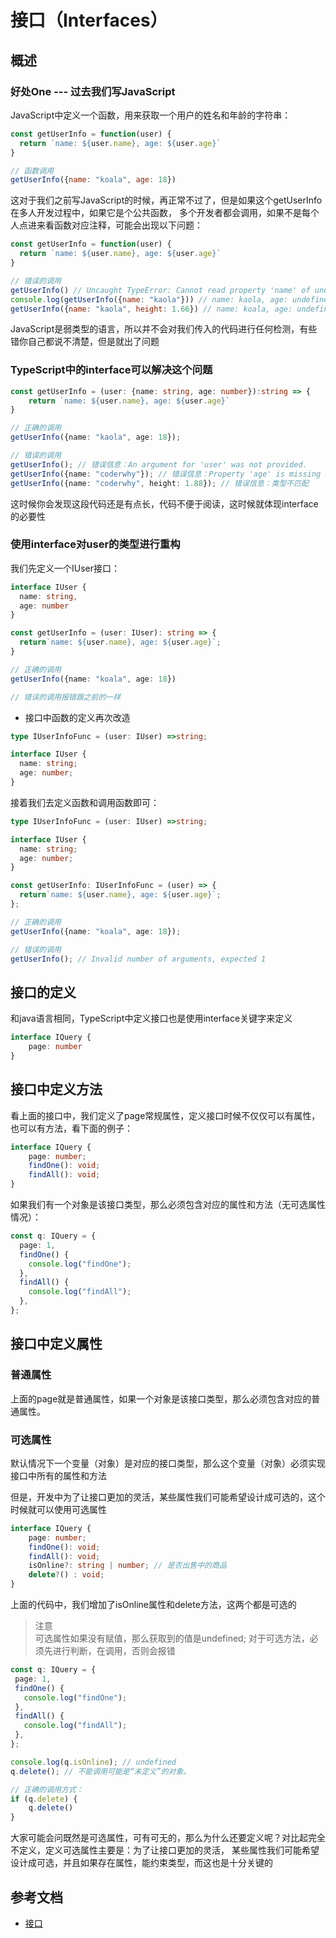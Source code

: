 # 接口（Interfaces）
## 概述
### 好处One --- 过去我们写JavaScript
JavaScript中定义一个函数，用来获取一个用户的姓名和年龄的字符串：

```js
const getUserInfo = function(user) {
  return `name: ${user.name}, age: ${user.age}`
}

// 函数调用
getUserInfo({name: "koala", age: 18})
```

这对于我们之前写JavaScript的时候，再正常不过了，但是如果这个getUserInfo在多人开发过程中，如果它是个公共函数，
多个开发者都会调用，如果不是每个人点进来看函数对应注释，可能会出现以下问题：

```js
const getUserInfo = function(user) {
  return `name: ${user.name}, age: ${user.age}`
}

// 错误的调用
getUserInfo() // Uncaught TypeError: Cannot read property 'name' of undefined
console.log(getUserInfo({name: "kaola"})) // name: kaola, age: undefined
getUserInfo({name: "kaola", height: 1.66}) // name: koala, age: undefined
```

JavaScript是弱类型的语言，所以并不会对我们传入的代码进行任何检测，有些错你自己都说不清楚，但是就出了问题

### TypeScript中的interface可以解决这个问题
```typescript
const getUserInfo = (user: {name: string, age: number}):string => {
    return `name: ${user.name}, age: ${user.age}`
}

// 正确的调用
getUserInfo({name: "kaola", age: 18});

// 错误的调用
getUserInfo(); // 错误信息：An argument for 'user' was not provided.
getUserInfo({name: "coderwhy"}); // 错误信息：Property 'age' is missing in type '{ name: string; }'
getUserInfo({name: "coderwhy", height: 1.88}); // 错误信息：类型不匹配
```

这时候你会发现这段代码还是有点长，代码不便于阅读，这时候就体现interface的必要性

### 使用interface对user的类型进行重构
我们先定义一个IUser接口：

```typescript
interface IUser {
  name: string,
  age: number
}

const getUserInfo = (user: IUser): string => {
  return`name: ${user.name}, age: ${user.age}`;
}

// 正确的调用
getUserInfo({name: "koala", age: 18})

// 错误的调用报错跟之前的一样
```

* 接口中函数的定义再次改造

```typescript
type IUserInfoFunc = (user: IUser) =>string;

interface IUser {
  name: string;
  age: number;
}
```

接着我们去定义函数和调用函数即可：

```typescript
type IUserInfoFunc = (user: IUser) =>string;

interface IUser {
  name: string;
  age: number;
}

const getUserInfo: IUserInfoFunc = (user) => {
  return`name: ${user.name}, age: ${user.age}`;
};

// 正确的调用
getUserInfo({name: "koala", age: 18});

// 错误的调用
getUserInfo(); // Invalid number of arguments, expected 1 
```

## 接口的定义
和java语言相同，TypeScript中定义接口也是使用interface关键字来定义

```typescript
interface IQuery {
    page: number
}
```

## 接口中定义方法
看上面的接口中，我们定义了page常规属性，定义接口时候不仅仅可以有属性，也可以有方法，看下面的例子：
```typescript
interface IQuery {
    page: number;
    findOne(): void;
    findAll(): void;
}
```
如果我们有一个对象是该接口类型，那么必须包含对应的属性和方法（无可选属性情况）：
```typescript
const q: IQuery = {
  page: 1,
  findOne() {
    console.log("findOne");
  },
  findAll() {
    console.log("findAll");
  },
};
```

## 接口中定义属性
### 普通属性
上面的page就是普通属性，如果一个对象是该接口类型，那么必须包含对应的普通属性。

### 可选属性
默认情况下一个变量（对象）是对应的接口类型，那么这个变量（对象）必须实现接口中所有的属性和方法

但是，开发中为了让接口更加的灵活，某些属性我们可能希望设计成可选的，这个时候就可以使用可选属性

```typescript
interface IQuery {
    page: number;
    findOne(): void;
    findAll(): void;
    isOnline?: string | number; // 是否出售中的商品
    delete?() : void;
}
```
上面的代码中，我们增加了isOnline属性和delete方法，这两个都是可选的

>注意<br>
可选属性如果没有赋值，那么获取到的值是undefined; 对于可选方法，必须先进行判断，在调用，否则会报错

```typescript
const q: IQuery = {
 page: 1,
 findOne() {
   console.log("findOne");
 },
 findAll() {
   console.log("findAll");
 },
};

console.log(q.isOnline); // undefined
q.delete(); // 不能调用可能是“未定义”的对象。

// 正确的调用方式：
if (q.delete) {
    q.delete()
}
```

大家可能会问既然是可选属性，可有可无的，那么为什么还要定义呢？对比起完全不定义，定义可选属性主要是：为了让接口更加的灵活，
某些属性我们可能希望设计成可选，并且如果存在属性，能约束类型，而这也是十分关键的

## 参考文档
* [接口](https://jkchao.github.io/typescript-book-chinese/typings/interfaces.html#%E7%B1%BB%E5%8F%AF%E4%BB%A5%E5%AE%9E%E7%8E%B0%E6%8E%A5%E5%8F%A3)

